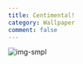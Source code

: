 ```yaml
---
title: Centimental!
category: Wallpaper
comment: false
---
```


![img-smpl]({{site.url}}{{site.baseurl}}/src/assets/img/51324598.gif)
